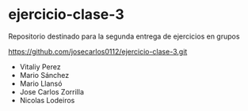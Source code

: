 # ejercicio-clase-3
Repositorio destinado para la segunda entrega de ejercicios en grupos

https://github.com/josecarlos0112/ejercicio-clase-3.git

- Vitaliy Perez
- Mario Sánchez
- Mario Llansó
- Jose Carlos Zorrilla
- Nicolas Lodeiros 
